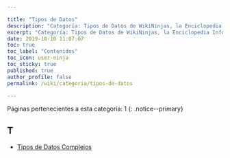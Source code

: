 ```yaml
---

title: "Tipos de Datos"
description: "Categoría: Tipos de Datos de WikiNinjas, la Enciclopedia Informática Tecnológica"
excerpt: "Categoría: Tipos de Datos de WikiNinjas, la Enciclopedia Informática Tecnológica"
date: 2019-10-10 11:07:07
toc: true
toc_label: "Contenidos"
toc_icon: user-ninja
toc_sticky: true
published: true
author_profile: false
permalink: /wiki/categoria/tipos-de-datos

---
```


Páginas pertenecientes a esta categoría: 1
{: .notice--primary}

## T

- [Tipos de Datos Complejos](/wiki/tipos-de-datos-compuestos "Tipos de Datos Complejos. Visto en WikiNinjas, la Enciclopedia Informática Tecnológica del Siglo 21")
<!-- https://en.wikipedia.org/wiki/Category:Data_types -->